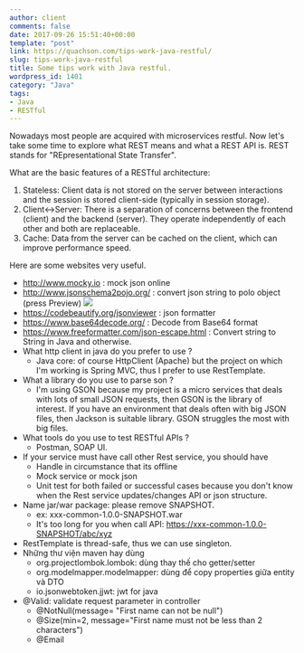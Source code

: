 ```yaml
---
author: client
comments: false
date: 2017-09-26 15:51:40+00:00
template: "post"
link: https://quachson.com/tips-work-java-restful/
slug: tips-work-java-restful
title: Some tips work with Java restful.
wordpress_id: 1401
category: "Java"
tags:
- Java
- RESTful
---
```


Nowadays most people are acquired with microservices restful. Now let's take some time to explore what REST means and what a REST API is. REST stands for "REpresentational State Transfer".

What are the basic features of a RESTful architecture:
  1. Stateless: Client data is not stored on the server between interactions and the session is stored client-side (typically in session storage). 	
  2. Client<->Server: There is a separation of concerns between the frontend (client) and the backend (server). They operate independently of each other and both are replaceable. 	
  3. Cache: Data from the server can be cached on the client, which can improve performance speed.

Here are some websites very useful. 	
  * http://www.mocky.io : mock json online 	
  * http://www.jsonschema2pojo.org/ : convert json string to polo object (press Preview)
![](https://quachson.com/wp-content/uploads/jsonschema2pojo-300x287.png) 	
  * https://codebeautify.org/jsonviewer : json formatter 	
  * https://www.base64decode.org/ : Decode from Base64 format 	
  * https://www.freeformatter.com/json-escape.html : Convert string to String in Java and otherwise. 	
  * What http client in java do you prefer to use ? 	
    * Java core: of course HttpClient (Apache) but the project on which I'm working is Spring MVC, thus I prefer to use RestTemplate. 	
  * What a library do you use to parse son ? 	
    * I'm using GSON because my project is a micro services that deals with lots of small JSON requests, then GSON is the library of interest. If you have an environment that deals often with big JSON files, then Jackson is suitable library. GSON struggles the most with big files. 	
  * What tools do you use to test RESTful APIs ? 	
    * Postman, SOAP UI. 	
  * If your service must have call other Rest service, you should have 	
    * Handle in circumstance that its offline 	
    * Mock service or mock json 	
    * Unit test for both failed or successful cases because you don't know when the Rest service updates/changes API or json structure. 	
  * Name jar/war package: please remove SNAPSHOT. 	
    * ex: xxx-common-1.0.0-SNAPSHOT.war 	
    * It's too long for you when call API: https://xxx-common-1.0.0-SNAPSHOT/abc/xyz 	
  * RestTemplate is thread-safe, thus we can use singleton. 	
  * Những thư viện maven hay dùng 	
    * org.projectlombok.lombok: dùng thay thế cho getter/setter 	
    * org.modelmapper.modelmapper: dùng để copy properties giữa entity và DTO 	
    * io.jsonwebtoken.jjwt: jwt for java 	
  * @Valid: validate request parameter in controller 	
    * @NotNull(message= "First name can not be null") 	
    * @Size(min=2, message="First name must not be less than 2 characters") 	
    * @Email

